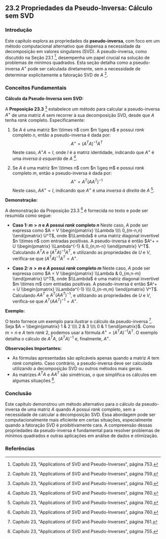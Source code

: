 ## 23.2 Propriedades da Pseudo-Inversa: Cálculo sem SVD

### Introdução
Este capítulo explora as propriedades da **pseudo-inversa**, com foco em um método computacional alternativo que dispensa a necessidade da decomposição em valores singulares (SVD). A pseudo-inversa, como discutido na Seção 23.1 [^1], desempenha um papel crucial na solução de problemas de mínimos quadrados. Esta seção detalha como a pseudo-inversa $A^+$ pode ser calculada diretamente, sem a necessidade de determinar explicitamente a fatoração SVD de $A$ [^7].

### Conceitos Fundamentais

**Cálculo da Pseudo-Inversa sem SVD:**

A **Proposição 23.3** [^8] estabelece um método para calcular a pseudo-inversa $A^+$ de uma matriz $A$ sem recorrer à sua decomposição SVD, desde que $A$ tenha *rank* completo. Especificamente:

1.  Se $A$ é uma matriz $m \\times n$ com $m \\geq n$ e possui *rank* completo $n$, então a pseudo-inversa é dada por:
    $$A^+ = (A^T A)^{-1} A^T$$
    Neste caso, $A^+ A = I$, onde $I$ é a matriz identidade, indicando que $A^+$ é uma *inversa à esquerda* de $A$ [^8].

2.  Se $A$ é uma matriz $m \\times n$ com $n \\geq m$ e possui *rank* completo $m$, então a pseudo-inversa é dada por:
    $$A^+ = A^T (A A^T)^{-1}$$
    Neste caso, $A A^+ = I$, indicando que $A^+$ é uma *inversa à direita* de $A$ [^8].

**Demonstração:**

A demonstração da Proposição 23.3 [^8] é fornecida no texto e pode ser resumida como segue:

*   **Caso 1: $m > n$ e $A$ possui *rank* completo $n$**
    Neste caso, $A$ pode ser expressa como $A = V \\begin{pmatrix} \\Lambda \\\\ 0_{m-n,n} \\end{pmatrix} U^T$, onde $\\Lambda$ é uma matriz diagonal invertível $n \\times n$ com entradas positivas. A pseudo-inversa é então $A^+ = U \\begin{pmatrix} \\Lambda^{-1} & 0_{n,m-n} \\end{pmatrix} V^T$. Calculando $A^T A$ e $(A^T A)^{-1} A^T$, e utilizando as propriedades de $U$ e $V$, verifica-se que $(A^T A)^{-1} A^T = A^+$.

*   **Caso 2: $n > m$ e $A$ possui *rank* completo $m$**
    Neste caso, $A$ pode ser expressa como $A = V \\begin{pmatrix} \\Lambda & 0_{m,n-m} \\end{pmatrix} U^T$, onde $\\Lambda$ é uma matriz diagonal invertível $m \\times m$ com entradas positivas. A pseudo-inversa é então $A^+ = U \\begin{pmatrix} \\Lambda^{-1} \\\\ 0_{n-m,m} \\end{pmatrix} V^T$. Calculando $A A^T$ e $A^T (A A^T)^{-1}$, e utilizando as propriedades de $U$ e $V$, verifica-se que $A^T (A A^T)^{-1} = A^+$.

**Exemplo:**

O texto fornece um exemplo para ilustrar o cálculo da pseudo-inversa [^9]. Seja $A = \\begin{pmatrix} 1 & 2 \\\\ 2 & 3 \\\\ 0 & 1 \\end{pmatrix}$. Como $m > n$ e $A$ tem *rank* 2, podemos usar a fórmula $A^+ = (A^T A)^{-1} A^T$. O exemplo detalha o cálculo de $A^T A$, $(A^T A)^{-1}$ e, finalmente, $A^+$.

**Observações Importantes:**

*   As fórmulas apresentadas são aplicáveis apenas quando a matriz $A$ tem *rank* completo. Caso contrário, a pseudo-inversa deve ser calculada utilizando a decomposição SVD ou outros métodos mais gerais.
*   As matrizes $A^T A$ e $A A^T$ são simétricas, o que simplifica os cálculos em algumas situações [^3].

### Conclusão

Este capítulo demonstrou um método alternativo para o cálculo da pseudo-inversa de uma matriz $A$ quando $A$ possui *rank* completo, sem a necessidade de calcular a decomposição SVD. Essa abordagem pode ser computacionalmente mais eficiente em certas situações, especialmente quando a fatoração SVD é proibitivamente cara. A compreensão dessas propriedades da pseudo-inversa é fundamental para resolver problemas de mínimos quadrados e outras aplicações em análise de dados e otimização.

### Referências
[^1]: Capítulo 23, "Applications of SVD and Pseudo-Inverses", página 753.
[^2]: Capítulo 23, "Applications of SVD and Pseudo-Inverses", página 754.
[^3]: Capítulo 23, "Applications of SVD and Pseudo-Inverses", página 755.
[^4]: Capítulo 23, "Applications of SVD and Pseudo-Inverses", página 756.
[^5]: Capítulo 23, "Applications of SVD and Pseudo-Inverses", página 757.
[^6]: Capítulo 23, "Applications of SVD and Pseudo-Inverses", página 758.
[^7]: Capítulo 23, "Applications of SVD and Pseudo-Inverses", página 759.
[^8]: Capítulo 23, "Applications of SVD and Pseudo-Inverses", página 760.
[^9]: Capítulo 23, "Applications of SVD and Pseudo-Inverses", página 761.
[^10]: Capítulo 23, "Applications of SVD and Pseudo-Inverses", página 762.
[^11]: Capítulo 23, "Applications of SVD and Pseudo-Inverses", página 763.
[^12]: Capítulo 23, "Applications of SVD and Pseudo-Inverses", página 764.
[^13]: Capítulo 23, "Applications of SVD and Pseudo-Inverses", página 765.
[^14]: Capítulo 23, "Applications of SVD and Pseudo-Inverses", página 766.
[^15]: Capítulo 23, "Applications of SVD and Pseudo-Inverses", página 767.
[^16]: Capítulo 23, "Applications of SVD and Pseudo-Inverses", página 768.
[^17]: Capítulo 23, "Applications of SVD and Pseudo-Inverses", página 769.
[^18]: Capítulo 23, "Applications of SVD and Pseudo-Inverses", página 770.
[^19]: Capítulo 23, "Applications of SVD and Pseudo-Inverses", página 771.
[^20]: Capítulo 23, "Applications of SVD and Pseudo-Inverses", página 772.
[^21]: Capítulo 23, "Applications of SVD and Pseudo-Inverses", página 773.
[^22]: Capítulo 23, "Applications of SVD and Pseudo-Inverses", página 774.
[^23]: Capítulo 23, "Applications of SVD and Pseudo-Inverses", página 775.
[^24]: Capítulo 23, "Applications of SVD and Pseudo-Inverses", página 776.
[^25]: Capítulo 23, "Applications of SVD and Pseudo-Inverses", página 777.
[^26]: Capítulo 23, "Applications of SVD and Pseudo-Inverses", página 778.
[^27]: Capítulo 23, "Applications of SVD and Pseudo-Inverses", página 779.
[^28]: Capítulo 23, "Applications of SVD and Pseudo-Inverses", página 780.
[^29]: Capítulo 23, "Applications of SVD and Pseudo-Inverses", página 781.
[^30]: Capítulo 23, "Applications of SVD and Pseudo-Inverses", página 782.
[^31]: Capítulo 23, "Applications of SVD and Pseudo-Inverses", página 783.
<!-- END -->